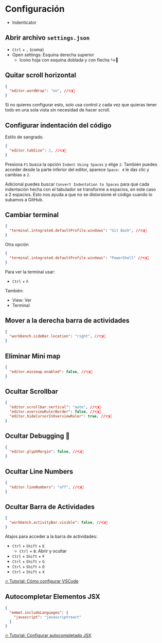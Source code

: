 # Configuración 

- Indenticator

## Abrir archivo `settings.json`

- `Ctrl` + `,` (coma)
 - Open settings: Esquina derecha superior
	 - Icono hoja con esquina doblada y con flecha ↪📄

## Quitar scroll horizontal 

```json
{
  "editor.wordWrap": "on", //👈👀
}
```

Si no quieres configurar esto, solo usa control z cada vez que quieras tener todo en una sola vista sin necesidad de hacer scroll. 

## Configurar indentación del código 

Estilo de sangrado. 
```json
{
  "editor.tabSize": 2, //👈👀
}
```

Presiona `F1` busca la opción `Indent Using Spaces` y elige `2`. También puedes acceder desde la parte inferior del editor, aparece `Space: 4` le das clic y cambias a `2`. 

Adicional puedes buscar `Convert Indentation to Spaces` para que cada indentación hecha con el tabulador se transforme a espacios, en este caso a 2 espacios. Esto nos ayuda a que no se distorsione el código cuando lo subamos a GitHub. 

## Cambiar terminal  

```json
{
  "terminal.integrated.defaultProfile.windows": "Git Bash", //👈👀
}
```

Otra opción 
```json
{
  "terminal.integrated.defaultProfile.windows": "PowerShell" //👈👀
}
```

Para ver la terminal usar:  
- `Ctrl` + `ñ`

También:   
- View: Ver
- Terminal 

## Mover a la derecha barra de actividades

```json
{
  "workbench.sideBar.location": "right", //👈👀
}
```

## Eliminar Mini map 

```json
{
  "editor.minimap.enabled": false, //👈👀
}
```

## Ocultar Scrollbar  

```json
{
  "editor.scrollbar.vertical": "auto", //👈👀
  "editor.overviewRulerBorder": false, //👈👀
  "editor.hideCursorInOverviewRuler": true, //👈👀
}
```

## Ocultar Debugging 🔴

```json
{
  "editor.glyphMargin": false, //👈👀
}
```

## Ocultar Line Numbers

```json
{
  "editor.lineNumbers": "off", //👈👀
}
```

## Ocultar Barra de Actividades 

```json
{
  "workbench.activityBar.visible": false, //👈👀
}
```

Atajos para acceder a la barra de actividades: 
- `Ctrl` + `Shift` + `E` 
	- `Ctrl` + `B`: Abrir y ocultar 
- `Ctrl` + `Shift` + `F` 
- `Ctrl` + `Shift` + `G` 
- `Ctrl` + `Shift` + `D` 
- `Ctrl` + `Shift` + `X`

[🔥 Tutorial: Cómo configurar VSCode](https://www.youtube.com/watch?v=HiVnGgYudLY)

## Autocompletar Elementos JSX 

```json
{
  "emmet.includeLanguages": {
    "javascript": "javascriptreact"
  }
}
```

[🔥 Tutorial: Configurar autocompletado JSX](https://www.youtube.com/watch?v=jIjws68ATY8)
